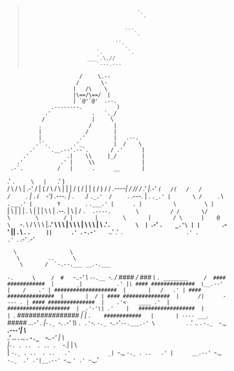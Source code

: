 >
>
>                                         .
>                                          `.
>
>                                     ...
>                                        `.
>                                  ..
>                                    `.
>                            `.        `.
>                         ___`.\.//
>                            `---.---
                           /     \.--
                          /       \-
                         |   /\    \
                         |\==/\==/  |
                         | `@'`@'  .--.
                  .--------.           )
                .'             .   `._/
               /               |     \
              .               /       |
              |              /        |
              |            .'         |   .--.
             .'`.        .'_          |  /    \
           .'    `.__.--'.--`.       / .'      |
         .'            .|    \\     |_/        |
       .'            .' |     \\               |
     .-`.           /   |      .      __       |
   .'    `.     \   |   `           .'  )      \
  /        \   / \  |            .-'   /       |
 (  /       \ /   \ |                 |        |
  \/         (     \/                 |        |
  (  /        )    /                 /   _.----|
   \/   //   /   .'                  |.-'       `
   (   /(   /   /                    /      `.   |
    `.(  `-')  .---.                |    `.   `._/
       `._.'  /     `.   .---.      |  .   `._.'
              |       \ /     `.     \  `.___.'
              |        Y        `.    `.___.'
              |      . |          \         \
              |       `|           \         |
              |        |       .    \        |
              |        |        \    \       |
            .--.       |         \           |
           /    `.  .----.        \          /
          /       \/      \        \        /
          |       |        \       |       /
           \      |    @    \   `-. \     /
            \      \         \     \|.__.'
             \      \         \     |
              \      \         \    |
               \      \         \   |
                \    .'`.        \  |
                 `.-'    `.    _.'\ |
                   |       `.-'    ||
              .     \     . `.     ||      .'
               `.    `-.-'    `.__.'     .'
                 `.                    .'
             .                       .'
              `.
                                           .-'
                                        .-'

      \                 \
       \         ..      \
        \       /  `-.--.___ __.-.___
`-.      \     /  #   `-._.-'    \   `--.__
   `-.        /  ####    /   ###  \        `.
________     /  #### ############  |       _|           .'
            |\ #### ##############  \__.--' |    /    .'
            | ####################  |       |   /   .'
            | #### ###############  |       |  /
            | #### ###############  |      /|      ----
          . | #### ###############  |    .'<    ____
        .'  | ####################  | _.'-'\|
      .'    |   ##################  |       |
             `.   ################  |       |
               `.    ############   |       | ----
              ___`.     #####     _..____.-'     .
             |`-._ `-._       _.-'    \\\         `.
          .'`-._  `-._ `-._.-'`--.___.-' \          `.
        .' .. . `-._  `-._        ___.---'|   \   \
      .' .. . .. .  `-._  `-.__.-'        |    \   \
     |`-. . ..  . .. .  `-._|             |     \   \
     |   `-._ . ..  . ..   .'            _|
      `-._   `-._ . ..   .' |      __.--'
          `-._   `-._  .' .'|__.--'
              `-._   `' .'
                  `-._.'